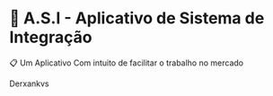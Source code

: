 # 📂 A.S.I - Aplicativo de Sistema de Integração 

📋 Um Aplicativo Com intuito de facilitar o trabalho no mercado

Derxankvs

